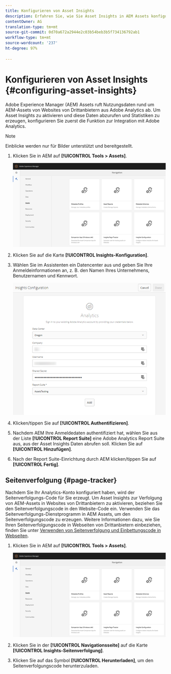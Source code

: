 ```yaml
---
title: Konfigurieren von Asset Insights
description: Erfahren Sie, wie Sie Asset Insights in AEM Assets konfigurieren können.
contentOwner: AG
translation-type: tm+mt
source-git-commit: 0d70a672a2944e2c03b54beb3b5f734136792ab1
workflow-type: tm+mt
source-wordcount: '237'
ht-degree: 97%

---
```



# Konfigurieren von Asset Insights {#configuring-asset-insights}

Adobe Experience Manager (AEM) Assets ruft Nutzungsdaten rund um AEM-Assets von Websites von Drittanbietern aus Adobe Analytics ab. Um Asset Insights zu aktivieren und diese Daten abzurufen und Statistiken zu erzeugen, konfigurieren Sie zuerst die Funktion zur Integration mit Adobe Analytics.

>[!NOTE]
>
>Einblicke werden nur für Bilder unterstützt und bereitgestellt.

1. Klicken Sie in AEM auf **[!UICONTROL Tools > Assets]**.

   ![chlimage_1-210](assets/chlimage_1-210.png)

1. Klicken Sie auf die Karte **[!UICONTROL Insights-Konfiguration]**.
1. Wählen Sie im Assistenten ein Datencenter aus und geben Sie Ihre Anmeldeinformationen an, z. B. den Namen Ihres Unternehmens, Benutzernamen und Kennwort.

   ![chlimage_1-211](assets/insights_config2.png)

1. Klicken/tippen Sie auf **[!UICONTROL Authentifizieren]**.
1. Nachdem AEM Ihre Anmeldedaten authentifiziert hat, wählen Sie aus der Liste **[!UICONTROL Report Suite]** eine Adobe Analytics Report Suite aus, aus der Asset Insights Daten abrufen soll. Klicken Sie auf **[!UICONTROL Hinzufügen]**.
1. Nach der Report Suite-Einrichtung durch AEM klicken/tippen Sie auf **[!UICONTROL Fertig]**.

## Seitenverfolgung {#page-tracker}

Nachdem Sie Ihr Analytics-Konto konfiguriert haben, wird der Seitenverfolgungs-Code für Sie erzeugt. Um Asset Insights zur Verfolgung von AEM-Assets in Websites von Drittanbietern zu aktivieren, beziehen Sie den Seitenverfolgungscode in den Website-Code ein. Verwenden Sie das Seitenverfolgungs-Dienstprogramm in AEM Assets, um den Seitenverfolgungscode zu erzeugen. Weitere Informationen dazu, wie Sie Ihren Seitenverfolgungscode in Webseiten von Drittanbietern einbeziehen, finden Sie unter [Verwenden von Seitenverfolgung und Einbettungscode in Webseiten](touch-ui-using-page-tracker.md).

1. Klicken Sie in AEM auf **[!UICONTROL Tools > Assets]**.

   ![chlimage_1-214](assets/chlimage_1-214.png)

1. Klicken Sie in der **[!UICONTROL Navigationsseite]** auf die Karte **[!UICONTROL Insights-Seitenverfolgung]**.
1. Klicken Sie auf das Symbol **[!UICONTROL Herunterladen]**, um den Seitenverfolgungscode herunterzuladen.